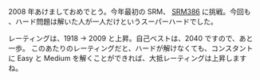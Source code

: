 <!--
title: SRM386
date: 2008-01-06
-->

2008 年あけましておめでとう。今年最初の SRM、
[SRM386](http://www.topcoder.com/stat?c=round_overview&rd=11120) に挑戦。今回も
、ハード問題は解いた人が一人だけというスーパーハードでした。

レーティングは、1918 -&gt; 2009 と上昇。自己ベストは、2040 ですので、あと一歩。
このあたりのレーティングだと、ハードが解けなくても、コンスタントに Easy と
Medium を解くことができれば、大抵レーティングは上昇しますね。
